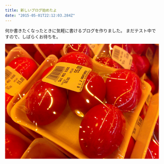 ```yaml
---
title: 新しいブログ始めたよ
date: "2015-05-01T22:12:03.284Z"
---
```


何か書きたくなったときに気軽に書けるブログを作りました。
まだテスト中ですので、しばらくお待ちを。

![Chinese Salty Egg](./salty_egg.jpg)
